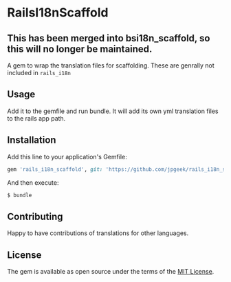 # RailsI18nScaffold

## This has been merged into bsi18n_scaffold, so this will no longer be maintained.


A gem to wrap the translation files for scaffolding.  These are genrally not included in 
`rails_i18n`

## Usage
Add it to the gemfile and run bundle. It will add its own yml translation files to the rails app path.

## Installation
Add this line to your application's Gemfile:

```ruby
gem 'rails_i18n_scaffold', git: 'https://github.com/jpgeek/rails_i18n_scaffold/tree/master''
```

And then execute:
```bash
$ bundle
```

## Contributing
Happy to have contributions of translations for other languages.

## License
The gem is available as open source under the terms of the [MIT License](https://opensource.org/licenses/MIT).
